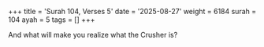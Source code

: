 +++
title = 'Surah 104, Verses 5'
date = '2025-08-27'
weight = 6184
surah = 104
ayah = 5
tags = []
+++

And what will make you realize what the Crusher is?